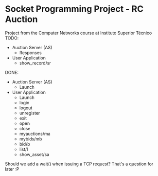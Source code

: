 # Socket Programming Project - RC Auction
Project from the Computer Networks course at Instituto Superior Técnico
TODO:
- Auction Server (AS)
  - Responses
- User Application
  - show_record/sr

DONE:
- Auction Server (AS)
  - Launch
- User Application
  - Launch
  - login
  - logout
  - unregister
  - exit
  - open
  - close
  - myauctions/ma
  - mybids/mb
  - bid/b
  - list/l
  - show_asset/sa

Should we add a wait() when issuing a TCP request? That's a question for later :P
